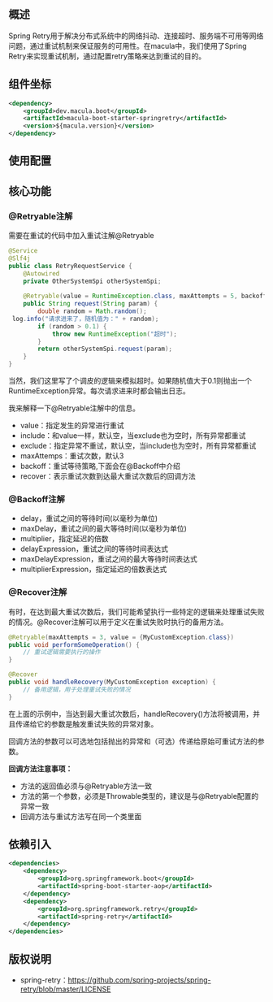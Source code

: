 ## 概述

Spring Retry用于解决分布式系统中的网络抖动、连接超时、服务端不可用等网络问题，通过重试机制来保证服务的可用性。在macula中，我们使用了Spring
Retry来实现重试机制，通过配置retry策略来达到重试的目的。

## 组件坐标

```xml
<dependency>
    <groupId>dev.macula.boot</groupId>
    <artifactId>macula-boot-starter-springretry</artifactId>
    <version>${macula.version}</version>
</dependency>
```

## 使用配置

## 核心功能

### @Retryable注解

需要在重试的代码中加入重试注解@Retryable
```java
@Service 
@Slf4j 
public class RetryRequestService { 
    @Autowired 
    private OtherSystemSpi otherSystemSpi; 
 
    @Retryable(value = RuntimeException.class, maxAttempts = 5, backoff = @Backoff(delay = 100)) 
    public String request(String param) { 
        double random = Math.random(); 
 log.info("请求进来了，随机值为：" + random); 
        if (random > 0.1) { 
            throw new RuntimeException("超时"); 
        } 
        return otherSystemSpi.request(param); 
    } 
}  

```

当然，我们这里写了个调皮的逻辑来模拟超时。如果随机值大于0.1则抛出一个RuntimeException异常。每次请求进来时都会输出日志。

我来解释一下@Retryable注解中的信息。

- value：指定发生的异常进行重试
- include：和value一样，默认空，当exclude也为空时，所有异常都重试
- exclude：指定异常不重试，默认空，当include也为空时，所有异常都重试
- maxAttemps：重试次数，默认3
- backoff：重试等待策略,下面会在@Backoff中介绍
- recover：表示重试次数到达最大重试次数后的回调方法

### @Backoff注解

- delay，重试之间的等待时间(以毫秒为单位)
- maxDelay，重试之间的最大等待时间(以毫秒为单位)
- multiplier，指定延迟的倍数
- delayExpression，重试之间的等待时间表达式
- maxDelayExpression，重试之间的最大等待时间表达式
- multiplierExpression，指定延迟的倍数表达式

### @Recover注解

有时，在达到最大重试次数后，我们可能希望执行一些特定的逻辑来处理重试失败的情况。@Recover注解可以用于定义在重试失败时执行的备用方法。
```java
@Retryable(maxAttempts = 3, value = {MyCustomException.class})
public void performSomeOperation() {
    // 重试逻辑需要执行的操作
}

@Recover
public void handleRecovery(MyCustomException exception) {
    // 备用逻辑，用于处理重试失败的情况
}
```

在上面的示例中，当达到最大重试次数后，handleRecovery()方法将被调用，并且传递给它的参数是触发重试失败的异常对象。

回调方法的参数可以可选地包括抛出的异常和（可选）传递给原始可重试方法的参数。

<strong>回调方法注意事项：</strong>

- 方法的返回值必须与@Retryable方法一致
- 方法的第一个参数，必须是Throwable类型的，建议是与@Retryable配置的异常一致
- 回调方法与重试方法写在同一个类里面

## 依赖引入

```xml
<dependencies>
    <dependency>
        <groupId>org.springframework.boot</groupId>
        <artifactId>spring-boot-starter-aop</artifactId>
    </dependency>
    <dependency>
        <groupId>org.springframework.retry</groupId>
        <artifactId>spring-retry</artifactId>
    </dependency>
</dependencies>
```


## 版权说明

- spring-retry：https://github.com/spring-projects/spring-retry/blob/master/LICENSE